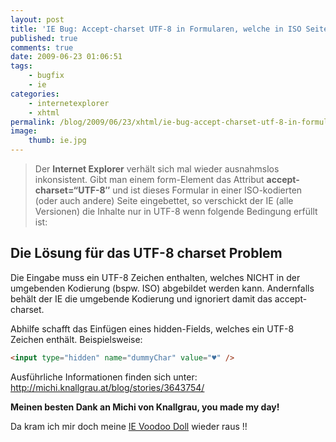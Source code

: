 ```yaml
---
layout: post
title: 'IE Bug: Accept-charset UTF-8 in Formularen, welche in ISO Seiten eingebettet sind'
published: true
comments: true
date: 2009-06-23 01:06:51
tags:
    - bugfix
    - ie
categories:
    - internetexplorer
    - xhtml
permalink: /blog/2009/06/23/xhtml/ie-bug-accept-charset-utf-8-in-formularen-welche-in-iso-seiten-eingebettet-sind
image:
    thumb: ie.jpg
---
```

> Der **Internet Explorer** verhält sich mal wieder ausnahmslos inkonsistent. Gibt man einem form-Element das Attribut 
> **accept-charset=&#8220;UTF-8&#8243;** und ist dieses Formular in einer ISO-kodierten (oder auch andere) Seite
> eingebettet, so verschickt der IE (alle Versionen) die Inhalte nur in UTF-8 wenn folgende Bedingung erfüllt ist:

## Die Lösung für das UTF-8 charset Problem

Die Eingabe muss ein UTF-8 Zeichen enthalten, welches NICHT in der umgebenden Kodierung (bspw. ISO) abgebildet werden
 kann. Andernfalls behält der IE die umgebende Kodierung und ignoriert damit das accept-charset.

Abhilfe schafft das Einfügen eines hidden-Fields, welches ein UTF-8 Zeichen enthält. Beispielsweise:

```html
<input type="hidden" name="dummyChar" value="♥" />
```

Ausführliche Informationen finden sich unter:
 <a href="http://michi.knallgrau.at/blog/stories/3643754/">http://michi.knallgrau.at/blog/stories/3643754/</a>
  
**Meinen besten Dank an Michi von Knallgrau, you made my day!**

Da kram ich mir doch meine [IE Voodoo Doll][1] wieder raus !!

 [1]: /blog/2007/09/28/browser/internetexplorer/internet-explorer-voodoo-doll-puppe